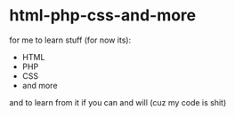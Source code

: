 # html-php-css-and-more
for me to learn stuff (for now its): 
  - HTML 
  - PHP
  - CSS
  - and more

and to learn from it if you can and will (cuz my code is shit)
